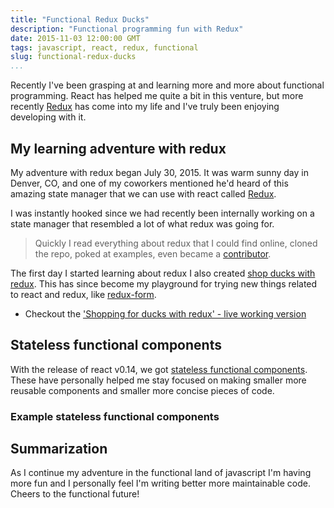 ```yaml
---
title: "Functional Redux Ducks"
description: "Functional programming fun with Redux"
date: 2015-11-03 12:00:00 GMT
tags: javascript, react, redux, functional
slug: functional-redux-ducks
...
```


Recently I've been grasping at and learning more and more about functional programming. React has helped me quite a bit in this venture, but more recently [Redux](https://github.com/rackt/redux) has come into my life and I've truly been enjoying developing with it.

## My learning adventure with redux

My adventure with redux began July 30, 2015. It was warm sunny day in Denver, CO, and one of my coworkers mentioned he'd heard of this amazing state manager that we can use with react called [Redux](https://github.com/rackt/redux).

I was instantly hooked since we had recently been internally working on a state manager that resembled a lot of what redux was going for.

>Quickly I read everything about redux that I could find online, cloned the repo, poked at examples, even became a [contributor](https://github.com/rackt/redux/commit/9db0c57a83661a240effc3db7a32130b129f21ce).

The first day I started learning about redux I also created [shop ducks with redux](https://github.com/hartzis/react-with-redux-shop-ducks). This has since become my playground for trying new things related to react and redux, like [redux-form](https://github.com/erikras/redux-form).

* Checkout the ['Shopping for ducks with redux' - live working version](http://www.hartzis.me/react-with-redux-shop-ducks/)

## Stateless functional components

With the release of react v0.14, we got [stateless functional components](http://facebook.github.io/react/blog/2015/10/07/react-v0.14.html#stateless-functional-components). These have personally helped me stay focused on making smaller more reusable components and smaller more concise pieces of code.

### Example stateless functional components
<script src="https://gist.github.com/hartzis/469416bd0ac506896e9c.js"></script>

## Summarization

As I continue my adventure in the functional land of javascript I'm having more fun and I personally feel I'm writing better more maintainable code. Cheers to the functional future!
